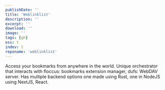 ```yaml
---
publishDate: ''
title: 'Weblinklist'
description: ''
excerpt: ''
download: ''
image: ''
tags: [gh]
oss: t
indev: t
reponame: 'weblinklist'
---
```


Access your bookmarks from anywhere in the world. Unique orchestrator that interacts with floccus: bookmarks extension manager, dufs: WebDAV server. Has multiple backend options one made using Rust, one in NodeJS using NextJS, React.